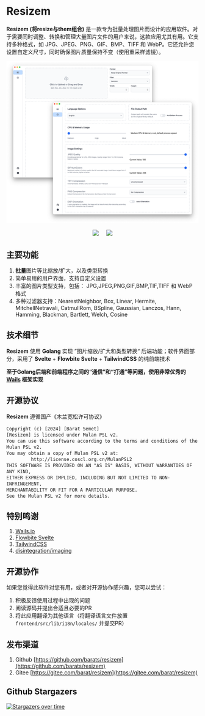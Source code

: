 # Resizem

**Resizem (将resize与them组合)** 是一款专为批量处理图片而设计的应用软件。对于需要同时调整、转换和管理大量图片文件的用户来说，这款应用尤其有用。它支持多种格式，如 JPG、JPEG、PNG、GIF、BMP、TIFF 和 WebP。它还允许您设置自定义尺寸，同时确保图片质量保持不变（使用重采样滤镜）。

![Screenshot](screenshot.png)

<p align="center">
<a target="_blank" href="https://github.com/barats/resizem/stargazers"><img src="https://img.shields.io/github/stars/barats/resizem"/></a> 
&nbsp;&nbsp;&nbsp;
<a target="_blank" href="https://gitee.com/barat/resizem/stargazers"><img src="https://gitee.com/barat/resizem/badge/star.svg?theme=dark"/></a>
</p>

## 主要功能

1. **批量**图片等比缩放/扩大，以及类型转换
1. 简单易用的用户界面，支持自定义设置
1. 丰富的图片类型支持，包括： JPG,JPEG,PNG,GIF,BMP,TIF,TIFF 和 WebP 格式
1. 多种过滤器支持：NearestNeighbor, Box, Linear, Hermite, MitchellNetravali, CatmullRom, BSpline, Gaussian, Lanczos, Hann, Hamming, Blackman, Bartlett, Welch, Cosine  

## 技术细节

**Resizem** 使用 **Golang** 实现 ”图片缩放/扩大和类型转换“ 后端功能；软件界面部分，采用了 **Svelte** + **Flowbite Svelte** + **TailwindCSS** 的纯前端技术
 
**至于Golang后端和前端程序之间的“通信”和“打通”等问题，使用非常优秀的 [Wails](https://wails.io) 框架实现**

## 开源协议 

**Resizem** 遵循国产《木兰宽松许可协议》

```
Copyright (c) [2024] [Barat Semet]
[Resizem] is licensed under Mulan PSL v2.
You can use this software according to the terms and conditions of the Mulan PSL v2.
You may obtain a copy of Mulan PSL v2 at:
         http://license.coscl.org.cn/MulanPSL2
THIS SOFTWARE IS PROVIDED ON AN "AS IS" BASIS, WITHOUT WARRANTIES OF ANY KIND,
EITHER EXPRESS OR IMPLIED, INCLUDING BUT NOT LIMITED TO NON-INFRINGEMENT,
MERCHANTABILITY OR FIT FOR A PARTICULAR PURPOSE.
See the Mulan PSL v2 for more details.
```

## 特别鸣谢

1. [Wails.io](https://wails.io) 
1. [Flowbite Svelte](https://flowbite-svelte.com)
1. [TailwindCSS](https://tailwindcss.com)
1. [disintegration/imaging](https://github.com/disintegration/imaging)

## 开源协作

如果您觉得此软件对您有用，或者对开源协作感兴趣，您可以尝试：

1. 积极反馈使用过程中出现的问题
1. 阅读源码并提出合适且必要的PR
1. 将此应用翻译为其他语言（将翻译语言文件放置 `frontend/src/lib/i18n/locales/` 并提交PR）

## 发布渠道

1. Github [https://github.com/barats/resizem](https://github.com/barats/resizem)
1. Gitee [https://gitee.com/barat/resizem](https://gitee.com/barat/resizem)

## Github Stargazers
[![Stargazers over time](https://starchart.cc/barats/resizem.svg?variant=adaptive)](https://starchart.cc/barats/resizem)